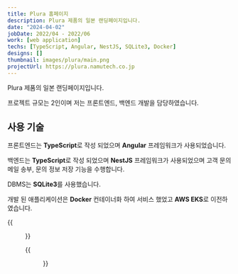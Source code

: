 ```yaml
---
title: Plura 홈페이지
description: Plura 제품의 일본 랜딩페이지입니다.
date: "2024-04-02"
jobDate: 2022/04 - 2022/06
work: [web application]
techs: [TypeScript, Angular, NestJS, SQLite3, Docker]
designs: []
thumbnail: images/plura/main.png
projectUrl: https://plura.namutech.co.jp
---
```


Plura 제품의 일본 랜딩페이지입니다.

프로젝트 규모는 2인이며 저는 프론트엔드, 백엔드 개발을 담당하였습니다.

## 사용 기술

프론트엔드는 **TypeScript**로 작성 되었으며 **Angular** 프레임워크가 사용되었습니다.

백엔드는 **TypeScript**로 작성 되었으며 **NestJS** 프레임워크가 사용되었으며 고객 문의 메일 송부, 문의 정보 저장 기능을 수행합니다. 

DBMS는 **SQLite3**를 사용했습니다.

개발 된 애플리케이션은 **Docker** 컨테이너화 하여 서비스 했었고 **AWS EKS**로 이전하였습니다.

{{<figure src="/portfolio/images/plura/main2.png" caption="메인 화면의 일부">}}

{{<figure src="/portfolio/images/plura/mail_form.png" caption="문의 메일 폼">}}